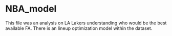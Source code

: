 # NBA_model

This file was an analysis on LA Lakers understanding who would be the best available FA. There is an lineup optimization model within the dataset. 
